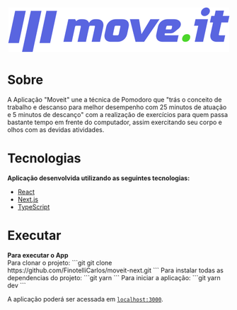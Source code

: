 <h1 align="center"><img alt="moveit" title="moveit" src="public/logo-full.svg" /></h1>


<h1>Sobre</h1>
<p align="left">A Aplicação "Moveit" une a técnica de Pomodoro que "trás o conceito de trabalho e descanso para melhor desempenho com 25 minutos de atuação e 5 minutos de descanço"
 com a realização de exercícios para quem passa bastante tempo em frente do computador, assim exercitando seu corpo e olhos com as devidas atividades.</p>
 
 <h1>Tecnologias</h1>
 <strong>Aplicação desenvolvida utilizando as seguintes tecnologias:</strong>
 
- [React](https://reactjs.org)
- [Next.js](https://nextjs.org/)
- [TypeScript](https://www.typescriptlang.org/)

<h1>Executar</h1>
<strong>Para executar o App</strong>
<br>
Para clonar o projeto:
```git
git clone https://github.com/FinotelliCarlos/moveit-next.git
```
Para instalar todas as dependencias do projeto:
```git
yarn
```
Para iniciar a aplicação:
```git
yarn dev
```

A aplicação poderá ser acessada em [`localhost:3000`](http://localhost:3000).
